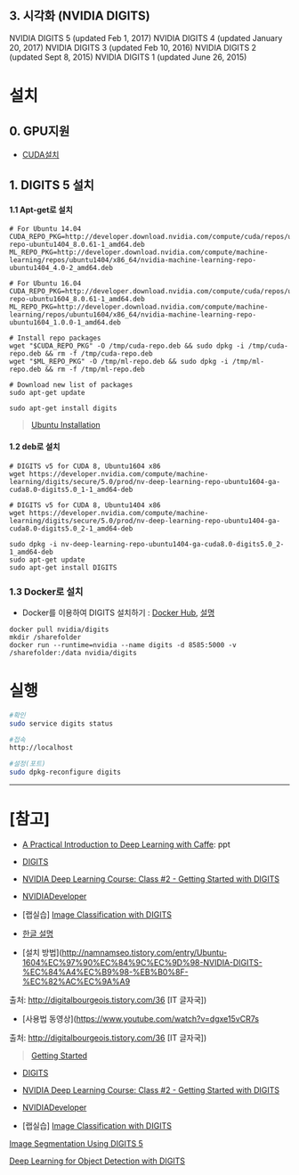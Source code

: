 ## 3. 시각화 \(NVIDIA DIGITS\)

NVIDIA DIGITS 5 (updated Feb 1, 2017)
NVIDIA DIGITS 4 (updated January 20, 2017)
NVIDIA DIGITS 3 (updated Feb 10, 2016)
NVIDIA DIGITS 2 (updated Sept 8, 2015)
NVIDIA DIGITS 1 (updated June 26, 2015)


# 설치  

## 0. GPU지원

- [CUDA설치](https://github.com/adioshun/Blog_Jekyll/blob/master/2017-07-18-CUDA_CuDNN_Installation.md)

## 1. DIGITS 5 설치

#### 1.1 Apt-get로 설치

```
# For Ubuntu 14.04
CUDA_REPO_PKG=http://developer.download.nvidia.com/compute/cuda/repos/ubuntu1404/x86_64/cuda-repo-ubuntu1404_8.0.61-1_amd64.deb
ML_REPO_PKG=http://developer.download.nvidia.com/compute/machine-learning/repos/ubuntu1404/x86_64/nvidia-machine-learning-repo-ubuntu1404_4.0-2_amd64.deb

# For Ubuntu 16.04
CUDA_REPO_PKG=http://developer.download.nvidia.com/compute/cuda/repos/ubuntu1604/x86_64/cuda-repo-ubuntu1604_8.0.61-1_amd64.deb
ML_REPO_PKG=http://developer.download.nvidia.com/compute/machine-learning/repos/ubuntu1604/x86_64/nvidia-machine-learning-repo-ubuntu1604_1.0.0-1_amd64.deb

# Install repo packages
wget "$CUDA_REPO_PKG" -O /tmp/cuda-repo.deb && sudo dpkg -i /tmp/cuda-repo.deb && rm -f /tmp/cuda-repo.deb
wget "$ML_REPO_PKG" -O /tmp/ml-repo.deb && sudo dpkg -i /tmp/ml-repo.deb && rm -f /tmp/ml-repo.deb

# Download new list of packages
sudo apt-get update

sudo apt-get install digits
```

> [Ubuntu Installation](https://github.com/NVIDIA/DIGITS/blob/digits-5.0/docs/UbuntuInstall.md)

#### 1.2 deb로 설치
```
# DIGITS v5 for CUDA 8, Ubuntu1604 x86
wget https://developer.nvidia.com/compute/machine-learning/digits/secure/5.0/prod/nv-deep-learning-repo-ubuntu1604-ga-cuda8.0-digits5.0_1-1_amd64-deb

# DIGITS v5 for CUDA 8, Ubuntu1404 x86
wget https://developer.nvidia.com/compute/machine-learning/digits/secure/5.0/prod/nv-deep-learning-repo-ubuntu1404-ga-cuda8.0-digits5.0_2-1_amd64-deb

sudo dpkg -i nv-deep-learning-repo-ubuntu1404-ga-cuda8.0-digits5.0_2-1_amd64-deb
sudo apt-get update
sudo apt-get install DIGITS
```

### 1.3 Docker로 설치
- Docker를 이용하여 DIGITS 설치하기 : [Docker Hub](https://hub.docker.com/r/nvidia/digits/), [설명](https://github.com/NVIDIA/nvidia-docker/wiki/DIGITS)

```
docker pull nvidia/digits
mkdir /sharefolder
docker run --runtime=nvidia --name digits -d 8585:5000 -v /sharefolder:/data nvidia/digits
```

# 실행

```bash
#확인 
sudo service digits status

#접속 
http://localhost

#설정(포트)
sudo dpkg-reconfigure digits
```



---

# [참고]

* [A Practical Introduction to Deep Learning with Caffe](http://www.panderson.me/images/Caffe.pdf): ppt

- [DIGITS](https://github.com/NVIDIA/DIGITS)

- [NVIDIA Deep Learning Course: Class #2 - Getting Started with DIGITS](https://www.youtube.com/watch?v=jUiudfxjdr8)

- [NVIDIADeveloper](https://www.youtube.com/playlist?list=PL5B692fm6--tI-ijknnVZWbXU2H4JpSYe)

- [랩실습] [Image Classification with DIGITS](https://nvidia.qwiklab.com/focuses/1579)

- [한글 설명](http://digitalbourgeois.tistory.com/36)

- [설치 방법](http://namnamseo.tistory.com/entry/Ubuntu-1604%EC%97%90%EC%84%9C%EC%9D%98-NVIDIA-DIGITS-%EC%84%A4%EC%B9%98-%EB%B0%8F-%EC%82%AC%EC%9A%A9

출처: http://digitalbourgeois.tistory.com/36 [IT 글자국])

- [사용법 동영상](https://www.youtube.com/watch?v=dgxe15vCR7s

출처: http://digitalbourgeois.tistory.com/36 [IT 글자국])

> [Getting Started](https://github.com/NVIDIA/DIGITS/blob/digits-5.0/docs/GettingStarted.md)



- [DIGITS](https://github.com/NVIDIA/DIGITS)
- [NVIDIA Deep Learning Course: Class #2 - Getting Started with DIGITS](https://www.youtube.com/watch?v=jUiudfxjdr8)

- [NVIDIADeveloper](https://www.youtube.com/playlist?list=PL5B692fm6--tI-ijknnVZWbXU2H4JpSYe)

- [랩실습] [Image Classification with DIGITS](https://nvidia.qwiklab.com/focuses/1579)


[Image Segmentation Using DIGITS 5](https://devblogs.nvidia.com/parallelforall/image-segmentation-using-digits-5/)

[Deep Learning for Object Detection with DIGITS](https://devblogs.nvidia.com/parallelforall/deep-learning-object-detection-digits/)









